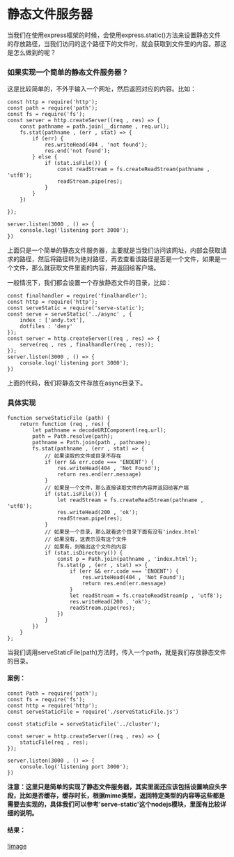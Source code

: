 # 静态文件服务器
当我们在使用express框架的时候，会使用express.static()方法来设置静态文件的存放路径，当我们访问的这个路径下的文件时，就会获取到文件里的内容。那这是怎么做到的呢？
### 如果实现一个简单的静态文件服务器？
这是比较简单的，不外乎输入一个网址，然后返回对应的内容。比如：
```
const http = require('http');
const path = require('path');
const fs = require('fs');
const server = http.createServer((req , res) => {
	const pathname = path.join(__dirname , req.url);
	fs.stat(pathname , (err , stat) => {
		if (err) {
			res.writeHead(404 , 'not found');
			res.end('not found');
		} else {
			if (stat.isFile()) {
				const readStream = fs.createReadStream(pathname , 'utf8');
				readStream.pipe(res);
			}
		}
	})
	
});

server.listen(3000 , () => {
	console.log('listening port 3000');
})
```
上面只是一个简单的静态文件服务器，主要就是当我们访问该网址，内部会获取请求的路径，然后将路径转为绝对路径，再去查看该路径是否是一个文件，如果是一个文件，那么就获取文件里面的内容，并返回给客户端。

一般情况下，我们都会设置一个存放静态文件的目录，比如：
```
const finalhandler = require('finalhandler');
const http = require('http');
const serveStatic = require('serve-static');
const serve = serveStatic('../async' , {
	index : ['andy.txt'],
	dotfiles : 'deny'
});
const server = http.createServer((req , res) => {
	serve(req , res , finalhandler(req , res));
});
server.listen(3000 , () => {
	console.log('listening port 3000');
})
```
上面的代码，我们将静态文件存放在async目录下。
### 具体实现
```
function serveStaticFile (path) {
	return function (req , res) {
		let pathname = decodeURIComponent(req.url);
		path = Path.resolve(path);
		pathname = Path.join(path , pathname);
		fs.stat(pathname , (err , stat) => {
			// 如果读取的文件或目录不存在
			if (err && err.code === 'ENOENT') {
				res.writeHead(404 , 'Not Found');
				return res.end(err.message)
			}
			// 如果是一个文件，那么直接读取文件的内容并返回给客户端
			if (stat.isFile()) {
				let readStream = fs.createReadStream(pathname , 'utf8');
				res.writeHead(200 , 'ok');
				readStream.pipe(res);
			}
			// 如果是一个目录，那么就看这个目录下面有没有'index.html'
			// 如果没有，这表示没有这个文件
			// 如果有，则输出这个文件的内容
			if (stat.isDirectory()) {
				const p = Path.join(pathname , 'index.html');
				fs.stat(p , (err , stat) => {
					if (err && err.code === 'ENOENT') {
						res.writeHead(404 , 'Not Found');
						return res.end(err.message)
					}
					let readStream = fs.createReadStream(p , 'utf8');
					res.writeHead(200 , 'ok');
					readStream.pipe(res);
				})
			}
		})
	}
};
```
当我们调用serveStaticFile(path)方法时，传入一个path，就是我们存放静态文件的目录。
#### 案例：

```
const Path = require('path');
const fs = require('fs');
const http = require('http');
const serveStaticFile = require('./serveStaticFile.js')

const staticFile = serveStaticFile('../cluster');

const server = http.createServer((req , res) => {
	staticFile(req , res);
});

server.listen(3000 , () => {
	console.log('listening port 3000');
})
```
**注意：这里只是简单的实现了静态文件服务器，其实里面还应该包括设置响应头字段，比如是否缓存，缓存时长，根据mime类型，返回特定类型的内容等这些都是需要去实现的，具体我们可以参考'serve-static'这个nodejs模块，里面有比较详细的说明。**
#### 结果：
[!image](https://github.com/andyChenAn/node-learn/blob/master/serve-file-static/1.png)